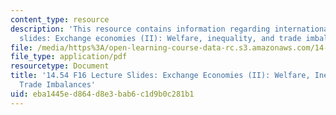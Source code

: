 ```yaml
---
content_type: resource
description: 'This resource contains information regarding international trade lecture
  slides: Exchange economies (II): Welfare, inequality, and trade imbalances.'
file: /media/https%3A/open-learning-course-data-rc.s3.amazonaws.com/14-54-international-trade-fall-2016/eba1445ed864d8e3bab6c1d9b0c281b1_MIT14_54F16_Lecture_5.pdf
file_type: application/pdf
resourcetype: Document
title: '14.54 F16 Lecture Slides: Exchange Economies (II): Welfare, Inequality, and
  Trade Imbalances'
uid: eba1445e-d864-d8e3-bab6-c1d9b0c281b1
---
```

